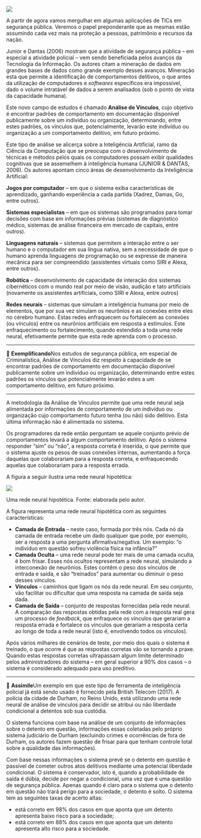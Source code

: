 [![](https://ampli-images.s3.amazonaws.com/production/2a556646-260e-45fa-be2d-3906e1120f10/original)](https://ampli-images.s3.amazonaws.com/production/2a556646-260e-45fa-be2d-3906e1120f10/original)

A partir de agora vamos mergulhar em algumas aplicações de TICs em segurança pública. Veremos o papel preponderante que as mesmas estão assumindo cada vez mais na proteção a pessoas, patrimônio e recursos da nação.

Junior e Dantas (2006) mostram que a atividade de segurança pública – em especial a atividade policial – vem sendo beneficiada pelos avanços da Tecnologia da Informação. Os autores citam a mineração de dados em grandes bases de dados como grande exemplo desses avanços. Mineração esta que permite a identificação de comportamentos delitivos, o que antes da utilização de computadores e _softwares_ específicos era impossível, dado o volume intratável de dados a serem analisados (sob o ponto de vista da capacidade humana).

Este novo campo de estudos é chamado **Análise de Vínculos**, cujo objetivo é encontrar padrões de comportamento em documentação disponível publicamente sobre um indivíduo ou organização, determinando, entre estes padrões, os vínculos que, potencialmente, levarão este indivíduo ou organização a um comportamento delitivo, em futuro próximo.

Este tipo de análise se alicerça sobre a Inteligência Artificial, ramo da Ciência da Computação que se preocupa com o desenvolvimento de técnicas e métodos pelos quais os computadores possam exibir qualidades cognitivas que se assemelhem à inteligência humana (JUNIOR & DANTAS, 2006). Os autores apontam cinco áreas de desenvolvimento da Inteligência Artificial:

**Jogos por computador** – em que o sistema exiba características de aprendizado, ganhando experiência a cada partida (Xadrez, Damas, Go, entre outros).

**Sistemas especialistas** – em que os sistemas são programados para tomar decisões com base em informações prévias (sistemas de diagnóstico médico, sistemas de análise financeira em mercado de capitais, entre outros).

**Linguagens naturais** – sistemas que permitem a interação entre o ser humano e o computador em sua língua nativa, sem a necessidade de que o humano aprenda linguagens de programação ou se expresse de maneira mecânica para ser compreendido (assistentes virtuais como SIRI e Alexa, entre outros).

**Robótica** – desenvolvimento de capacidade de interação dos sistemas cibernéticos com o mundo real por meio de visão, audição e tato artificiais (novamente os assistentes artificiais, como SIRI e Alexa, entre outros)

**Redes neurais** – sistemas que simulam a inteligência humana por meio de elementos, que por sua vez simulam os neurônios e as conexões entre eles no cérebro humano. Estas redes enfraquecem ou fortalecem as conexões (ou vínculos) entre os neurônios artificiais em resposta a estímulos. Este enfraquecimento ou fortalecimento, quando estendido a toda uma rede neural, efetivamente permite que esta rede aprenda com o processo.

_____

**📝** **Exemplificando**Nos estudos de segurança pública, em especial de Criminalística, Análise de Vínculos diz respeito à capacidade de se encontrar padrões de comportamento em documentação disponível publicamente sobre um indivíduo ou organização, determinando entre estes padrões os vínculos que potencialmente levarão estes a um comportamento delitivo, em futuro próximo.

______

A metodologia da Análise de Vínculos permite que uma rede neural seja alimentada por informações de comportamento de um indivíduo ou organização cujo comportamento futuro tenha (ou não) sido delitivo. Esta última informação não é alimentada no sistema.

Os programadores da rede então perguntam se aquele conjunto prévio de comportamentos levará a algum comportamento delitivo. Após o sistema responder “sim” ou “não”, a resposta correta é inserida, o que permite que o sistema ajuste os pesos de suas conexões internas, aumentando a força daquelas que colaborariam para a resposta correta, e enfraquecendo aquelas que colaborariam para a resposta errada.

A figura a seguir ilustra uma rede neural hipotética:

[![](https://ampli-images.s3.amazonaws.com/production/8390dde1-d76a-4210-97a8-151453403339/original)](https://ampli-images.s3.amazonaws.com/production/8390dde1-d76a-4210-97a8-151453403339/original)

Uma rede neural hipotética. Fonte: elaborada pelo autor.

A figura representa uma rede neural hipotética com as seguintes características:

- **Camada de Entrada** – neste caso, formada por três nós. Cada nó da camada de entrada recebe um dado qualquer que pode, por exemplo, ser a resposta a uma pergunta afirmativa/negativa. Um exemplo: “o indivíduo em questão sofreu violência física na infância?”
- **Camada Oculta** – uma rede neural pode ter mais de uma camada oculta, é bom frisar. Esses nós ocultos representam a rede neural, simulando a interconexão de neurônios. Estes contêm o peso dos vínculos de entrada e saída, e são “treinados” para aumentar ou diminuir o peso desses vínculos.
- **Vínculos** – caminhos que ligam os nós da rede neural. Em seu conjunto, vão facilitar ou dificultar que uma resposta na camada de saída seja dada.
- **Camada de Saída** – conjunto de respostas fornecidas pela rede neural. A comparação das respostas obtidas pela rede com a resposta real gera um processo de _feedback_, que enfraquece os vínculos que gerariam a resposta errada e fortalece os vínculos que gerariam a resposta certa ao longo de toda a rede neural (isto é, envolvendo todos os vínculos).

Após vários milhares de cenários de teste, por meio dos quais o sistema é treinado, o que ocorre é que as respostas corretas vão se tornando a praxe. Quando estas respostas corretas ultrapassam algum limite determinado pelos administradores do sistema – em geral superior a 90% dos casos – o sistema é considerado adequado para uso preditivo.

______

**🔁** **Assimile**Um exemplo em que este tipo de ferramenta de inteligência policial já está sendo usado é fornecido pela British Telecom (2017). A polícia da cidade de Durham, no Reino Unido, está utilizando uma rede neural de análise de vínculos para decidir se atribui ou não liberdade condicional a detentos sob sua custódia.

O sistema funciona com base na análise de um conjunto de informações sobre o detento em questão, informações essas coletadas pelo próprio sistema judiciário de Durham (excluindo crimes e ocorrências de fora de Durham, os autores fazem questão de frisar para que tenham controle total sobre a qualidade das informações).

Com base nessas informações o sistema prevê se o detento em questão é passível de cometer outros atos delitivos mediante uma potencial liberdade condicional. O sistema é conservador, isto é, quando a probabilidade de saída é dúbia, decide por negar a condicional, uma vez que é uma questão de segurança pública. Apenas quando é claro para o sistema que o detento em questão não trará perigo para a sociedade, o detento é solto. O sistema tem as seguintes taxas de acerto altas:

- está correto em 98% dos casos em que aponta que um detento apresenta baixo risco para a sociedade;
- está correto em 88% dos casos em que aponta que um detento apresenta alto risco para a sociedade.
